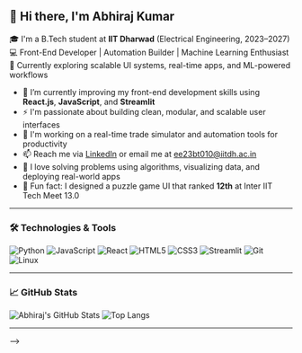 ## 👋 Hi there, I'm Abhiraj Kumar

🎓 I'm a B.Tech student at **IIT Dharwad** (Electrical Engineering, 2023–2027)  
💻 Front-End Developer | Automation Builder | Machine Learning Enthusiast  
📍 Currently exploring scalable UI systems, real-time apps, and ML-powered workflows

- 🌱 I’m currently improving my front-end development skills using **React.js**, **JavaScript**, and **Streamlit**
- ⚡ I'm passionate about building clean, modular, and scalable user interfaces
- 🔭 I'm working on a real-time trade simulator and automation tools for productivity
- 📫 Reach me via [LinkedIn](https://www.linkedin.com/in/abhiraj-kumar-540b37294/) or email me at [ee23bt010@iitdh.ac.in](mailto:ee23bt010@iitdh.ac.in)
- 🎯 I love solving problems using algorithms, visualizing data, and deploying real-world apps
- 💬 Fun fact: I designed a puzzle game UI that ranked **12th** at Inter IIT Tech Meet 13.0

---

### 🛠️ Technologies & Tools

![Python](https://img.shields.io/badge/Python-3776AB?style=for-the-badge&logo=python&logoColor=white)
![JavaScript](https://img.shields.io/badge/JavaScript-F7DF1E?style=for-the-badge&logo=javascript&logoColor=black)
![React](https://img.shields.io/badge/React-20232A?style=for-the-badge&logo=react&logoColor=61DAFB)
![HTML5](https://img.shields.io/badge/HTML5-E34F26?style=for-the-badge&logo=html5&logoColor=white)
![CSS3](https://img.shields.io/badge/CSS3-1572B6?style=for-the-badge&logo=css3&logoColor=white)
![Streamlit](https://img.shields.io/badge/Streamlit-FF4B4B?style=for-the-badge&logo=streamlit&logoColor=white)
![Git](https://img.shields.io/badge/Git-F05032?style=for-the-badge&logo=git&logoColor=white)
![Linux](https://img.shields.io/badge/Linux-FCC624?style=for-the-badge&logo=linux&logoColor=black)

---

### 📈 GitHub Stats

![Abhiraj's GitHub Stats](https://github-readme-stats.vercel.app/api?username=Legend-195&show_icons=true&theme=radical)
![Top Langs](https://github-readme-stats.vercel.app/api/top-langs/?username=Legend-195&layout=compact&theme=radical)

---

-->
